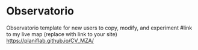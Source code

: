 # Observatorio
Observatorio template for new users to copy, modify, and experiment
#link to my live map (replace with link to your site)
 https://planiflab.github.io/CV_MZA/
